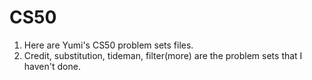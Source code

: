 # CS50
1. Here are Yumi's CS50 problem sets files.
2. Credit, substitution, tideman, filter(more) are the problem sets that I haven't done.
